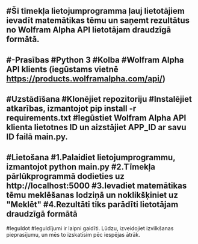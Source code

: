 #Šī tīmekļa lietojumprogramma ļauj lietotājiem ievadīt matemātikas tēmu un saņemt rezultātus no Wolfram Alpha API lietotājam draudzīgā formātā.
----------------------------------------------------------------------------------------------------------------------------------------------
#-Prasības
#Python 3
#Kolba
#Wolfram Alpha API klients (iegūstams vietnē https://products.wolframalpha.com/api/)
--------------------------------------------------------------------------------------------------------------------------------------------------
#Uzstādīšana
#Klonējiet repozitoriju
#Instalējiet atkarības, izmantojot pip install -r requirements.txt
#Iegūstiet Wolfram Alpha API klienta lietotnes ID un aizstājiet APP_ID ar savu ID failā main.py.
---------------------------------------------------------------------------------------------------------------------------------------------------------
#Lietošana
#1.Palaidiet lietojumprogrammu, izmantojot python main.py
#2.Tīmekļa pārlūkprogrammā dodieties uz http://localhost:5000
#3.Ievadiet matemātikas tēmu meklēšanas lodziņā un noklikšķiniet uz "Meklēt"
#4.Rezultāti tiks parādīti lietotājam draudzīgā formātā
-------------------------------------------------------------------------------------------------------------------------------------------------------------
#Ieguldot
#Ieguldījumi ir laipni gaidīti. Lūdzu, izveidojiet izvilkšanas pieprasījumu, un mēs to izskatīsim pēc iespējas ātrāk.
